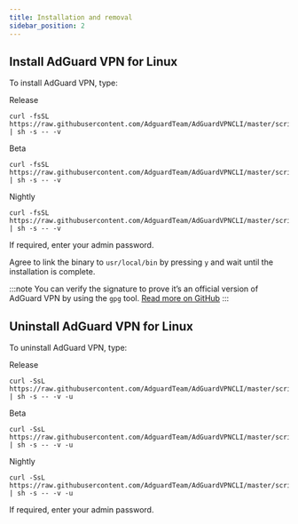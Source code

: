 ```yaml
---
title: Installation and removal
sidebar_position: 2
---
```


## Install AdGuard VPN for Linux

To install AdGuard VPN, type:

Release

    curl -fsSL https://raw.githubusercontent.com/AdguardTeam/AdGuardVPNCLI/master/scripts/release/install.sh | sh -s -- -v

Beta

    curl -fsSL https://raw.githubusercontent.com/AdguardTeam/AdGuardVPNCLI/master/scripts/beta/install.sh | sh -s -- -v

Nightly

    curl -fsSL https://raw.githubusercontent.com/AdguardTeam/AdGuardVPNCLI/master/scripts/nightly/install.sh | sh -s -- -v

If required, enter your admin password.

Agree to link the binary to `usr/local/bin` by pressing `y` and wait until the installation is complete.

:::note
You can verify the signature to prove it’s an official version of AdGuard VPN by using the `gpg` tool. [Read more on GitHub](https://github.com/AdguardTeam/AdGuardVPNCLI?tab=readme-ov-file#verify-releases)
:::

## Uninstall AdGuard VPN for Linux

To uninstall AdGuard VPN, type:

Release

    curl -SsL https://raw.githubusercontent.com/AdguardTeam/AdGuardVPNCLI/master/scripts/release/install.sh | sh -s -- -v -u

Beta

    curl -SsL https://raw.githubusercontent.com/AdguardTeam/AdGuardVPNCLI/master/scripts/beta/install.sh | sh -s -- -v -u

Nightly

    curl -SsL https://raw.githubusercontent.com/AdguardTeam/AdGuardVPNCLI/master/scripts/nightly/install.sh | sh -s -- -v -u

If required, enter your admin password.
